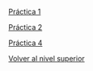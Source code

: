 [Práctica 1](./pr0201/pr0201.md)

[Práctica 2](./pr0202/pr0202.md)

[Práctica 4](./pr0204/pr0204.md)

[Volver al nivel superior](..)
